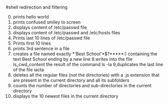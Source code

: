 #shell redirection and filtering

0. prints hello world
1. prints confused smiley to screen
2. displays content of /etc/passwd file
3. displays content of /etc/passwd and /etc/hosts files
4. Prints last 10 lines of /etc/passwd file
5. Prints first 10 lines
6. prints 3rd sentence in a file
6. creates a file named exactly \*\'Best School\'\*$\?\*\*\*\*\*:) containing the text Best School ending by a new line
8.writes into the file ls_cwd_content the result of the command ls -la
9,duplicates the last line of the file iacta
10. deletes all the regular files (not the directories) with a .js extension that are present in the current directory and all its subfolders
 11. counts the number of directories and sub-directories in the current directory
12. displays the 10 newest files in the current directory
